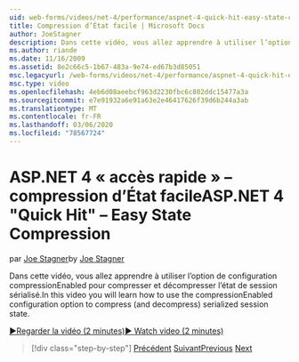 ```yaml
---
uid: web-forms/videos/net-4/performance/aspnet-4-quick-hit-easy-state-compression
title: Compression d’État facile | Microsoft Docs
author: JoeStagner
description: Dans cette vidéo, vous allez apprendre à utiliser l’option de configuration compressionEnabled pour compresser et décompresser l’état de session sérialisé.
ms.author: riande
ms.date: 11/16/2009
ms.assetid: 8e2c66c5-1b67-483a-9e74-ed67b3d85051
msc.legacyurl: /web-forms/videos/net-4/performance/aspnet-4-quick-hit-easy-state-compression
msc.type: video
ms.openlocfilehash: 4eb6d08aeebcf963d2230fbc6c802ddc15477a3a
ms.sourcegitcommit: e7e91932a6e91a63e2e46417626f39d6b244a3ab
ms.translationtype: MT
ms.contentlocale: fr-FR
ms.lasthandoff: 03/06/2020
ms.locfileid: "78567724"
---
```

# <a name="aspnet-4-quick-hit--easy-state-compression"></a><span data-ttu-id="f6975-103">ASP.NET 4 « accès rapide » – compression d’État facile</span><span class="sxs-lookup"><span data-stu-id="f6975-103">ASP.NET 4 "Quick Hit" – Easy State Compression</span></span>

<span data-ttu-id="f6975-104">par [Joe Stagner](https://github.com/JoeStagner)</span><span class="sxs-lookup"><span data-stu-id="f6975-104">by [Joe Stagner](https://github.com/JoeStagner)</span></span>

<span data-ttu-id="f6975-105">Dans cette vidéo, vous allez apprendre à utiliser l’option de configuration compressionEnabled pour compresser et décompresser l’état de session sérialisé.</span><span class="sxs-lookup"><span data-stu-id="f6975-105">In this video you will learn how to use the compressionEnabled configuration option to compress (and decompress) serialized session state.</span></span> 

[<span data-ttu-id="f6975-106">&#9654;Regarder la vidéo (2 minutes)</span><span class="sxs-lookup"><span data-stu-id="f6975-106">&#9654; Watch video (2 minutes)</span></span>](https://channel9.msdn.com/Blogs/ASP-NET-Site-Videos/aspnet-4-quick-hit-easy-state-compression)

> [!div class="step-by-step"]
> <span data-ttu-id="f6975-107">[Précédent](aspnet-4-quick-hit-selective-view-state.md)
> [Suivant](how-do-i-use-the-viewstatemode-property-for-managing-viewstate.md)</span><span class="sxs-lookup"><span data-stu-id="f6975-107">[Previous](aspnet-4-quick-hit-selective-view-state.md)
[Next](how-do-i-use-the-viewstatemode-property-for-managing-viewstate.md)</span></span>
